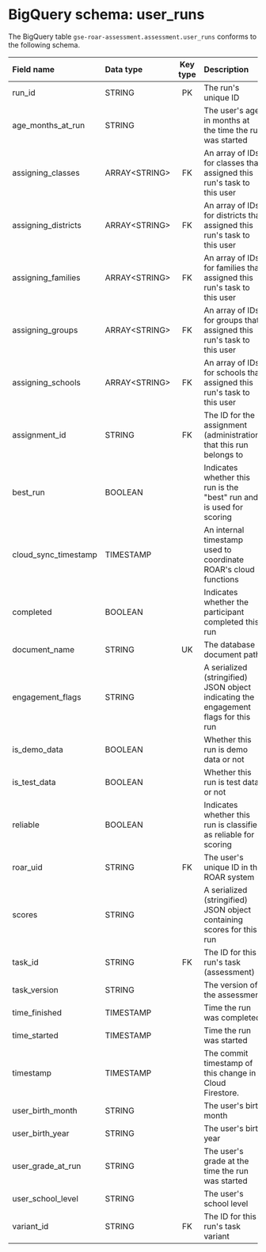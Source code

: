# BigQuery schema: user_runs

The BigQuery table `gse-roar-assessment.assessment.user_runs` conforms to the following schema.

| Field name           | Data type      | Key type | Description                                                                         |
| :------------------- | :------------- | :------: | :---------------------------------------------------------------------------------- |
| run_id               | STRING         |    PK    | The run's unique ID                                                                 |
| age_months_at_run    | STRING         |          | The user's age in months at the time the run was started                            |
| assigning_classes    | ARRAY\<STRING> |    FK    | An array of IDs for classes that assigned this run's task to this user              |
| assigning_districts  | ARRAY\<STRING> |    FK    | An array of IDs for districts that assigned this run's task to this user            |
| assigning_families   | ARRAY\<STRING> |    FK    | An array of IDs for families that assigned this run's task to this user             |
| assigning_groups     | ARRAY\<STRING> |    FK    | An array of IDs for groups that assigned this run's task to this user               |
| assigning_schools    | ARRAY\<STRING> |    FK    | An array of IDs for schools that assigned this run's task to this user              |
| assignment_id        | STRING         |    FK    | The ID for the assignment (administration) that this run belongs to                 |
| best_run             | BOOLEAN        |          | Indicates whether this run is the "best" run and is used for scoring                |
| cloud_sync_timestamp | TIMESTAMP      |          | An internal timestamp used to coordinate ROAR's cloud functions                     |
| completed            | BOOLEAN        |          | Indicates whether the participant completed this run                                |
| document_name        | STRING         |    UK    | The database document path                                                          |
| engagement_flags     | STRING         |          | A serialized (stringified) JSON object indicating the engagement flags for this run |
| is_demo_data         | BOOLEAN        |          | Whether this run is demo data or not                                                |
| is_test_data         | BOOLEAN        |          | Whether this run is test data or not                                                |
| reliable             | BOOLEAN        |          | Indicates whether this run is classified as reliable for scoring                    |
| roar_uid             | STRING         |    FK    | The user's unique ID in the ROAR system                                             |
| scores               | STRING         |          | A serialized (stringified) JSON object containing scores for this run               |
| task_id              | STRING         |    FK    | The ID for this run's task (assessment)                                             |
| task_version         | STRING         |          | The version of the assessment                                                       |
| time_finished        | TIMESTAMP      |          | Time the run was completed                                                          |
| time_started         | TIMESTAMP      |          | Time the run was started                                                            |
| timestamp            | TIMESTAMP      |          | The commit timestamp of this change in Cloud Firestore.                             |
| user_birth_month     | STRING         |          | The user's birth month                                                              |
| user_birth_year      | STRING         |          | The user's birth year                                                               |
| user_grade_at_run    | STRING         |          | The user's grade at the time the run was started                                    |
| user_school_level    | STRING         |          | The user's school level                                                             |
| variant_id           | STRING         |    FK    | The ID for this run's task variant                                                  |
